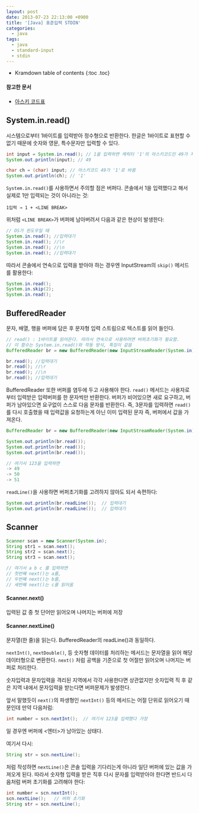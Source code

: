 ```yaml
---
layout: post
date: 2013-07-23 22:13:00 +0900
title: '[Java] 표준입력 STDIN'
categories:
  - java
tags:
  - java
  - standard-input
  - stdin
---
```


* Kramdown table of contents
{:toc .toc}

#### 참고한 문서

- [아스키 코드표](https://ko.wikipedia.org/wiki/%EB%AF%B8%EA%B5%AD%EC%A0%95%EB%B3%B4%EA%B5%90%ED%99%98%ED%91%9C%EC%A4%80%EB%B6%80%ED%98%B8)

## System.in.read()

시스템으로부터 1바이트를 입력받아 정수형으로 반환한다. 한글은 1바이트로 표현할 수 없기 때문에 숫자와 영문, 특수문자만 입력할 수 있다.

```java
int input = System.in.read(); // 1을 입력하면 케릭터 '1'의 아스키코드인 49가 저장됨.
System.out.println(input); // 49

char ch = (char) input; // 아스키코드 49가 '1'로 바뀜
System.out.println(ch); // '1'
```

`System.in.read()`를 사용하면서 주의할 점은 버퍼다. 콘솔에서 1을 입력했다고 해서 실제로 1만 입력되는 것이 아니라는 것:

```
1입력 → 1 + <LINE BREAK>
```

위처럼 `<LINE BREAK>`가 버퍼에 남아버려서 다음과 같은 현상이 발생한다:

```java
// OS가 윈도우일 때
System.in.read(); //입력대기
System.in.read(); //\r
System.in.read(); //\n
System.in.read(); //입력대기
```

따라서 콘솔에서 연속으로 입력을 받아야 하는 경우엔 InputStream의 `skip()` 메서드를 활용한다:

```java
System.in.read();
System.in.skip(2);
System.in.read();
```

## BufferedReader

문자, 배열, 행을 버퍼에 담은 후 문자형 입력 스트림으로 텍스트를 읽어 들인다.

```java
// read() : 1바이트를 읽어온다. 따라서 연속으로 사용하려면 버퍼초기화가 필요함.
// 이 함수는 System.in.read()와 작동 방식, 특징이 같음
BufferedReader br = new BufferedReader(new InputStreamReader(System.in));

br.read(); //입력대기
br.read(); //\r
br.read(); //\n
br.read(); //입력대기
```

BufferedReader 또한 버퍼를 염두에 두고 사용해야 한다. `read()` 메서드는 사용자로부터 입력받은 입력버퍼를 한 문자씩만 반환한다. 버퍼가 비어있으면 새로 요구하고, 버퍼가 남아있으면 요구없이 스스로 다음 문자를 반환한다. 즉, 3문자를 입력하면 `read()`를 다시 호출했을 때 입력값을 요청하는게 아닌 이미 입력된 문자 즉, 버퍼에서 값을 가져온다.

```java
BufferedReader br = new BufferedReader(new InputStreamReader(System.in));

System.out.println(br.read());
System.out.println(br.read());
System.out.println(br.read());

// 여기서 123을 입력하면
-> 49
-> 50
-> 51
```

`readLine()`을 사용하면 버퍼초기화를 고려하지 않아도 되서 속편하다:

```java
System.out.println(br.readLine());  // 입력대기
System.out.println(br.readLine());  // 입력대기
```

## Scanner

```java
Scanner scan = new Scanner(System.in);
String str1 = scan.next();
String str2 = scan.next();
String str3 = scan.next();

// 여기서 a b c 를 입력하면
// 첫번째 next()는 a를,
// 두번째 next()는 b를,
// 세번째 next()는 c를 읽어옴
```

#### Scanner.next()

입력된 값 중 첫 단어만 읽어오며 나머지는 버퍼에 저장

#### Scanner.nextLine()

문자열(한 줄)을 읽는다. BufferedReader의 readLine()과 동일하다.

`nextInt()`, `nextDouble()`, 등 숫자형 데이터를 처리하는 메서드는 문자열을 읽어 해당 데이터형으로 변환한다. `next()` 처럼 공백을 기준으로 첫 어절만 읽어오며 나머지는 버퍼로 처리한다.

숫자입력과 문자입력을 격리된 지역에서 각각 사용한다면 상관없지만 숫자입력 직 후 같은 지역 내에서 문자입력을 받는다면 버퍼문제가 발생한다.

앞서 말했듯이 `next()`의 파생형인 `nextInt()` 등의 메서드는 어절 단위로 읽어오기 때문인데 만약 다음처럼:

```java
int number = scn.nextInt();  // 여기서 123을 입력했다 가정
```

일 경우엔 버퍼에 <엔터>가 남아있는 상태다.

여기서 다시:

```java
String str = scn.nextLine();
```

처럼 작성하면 `nextLine()`은 콘솔 입력을 기다리는게 아니라 일단 버퍼에 있는 값을 가져오게 된다. 따라서 숫자형 입력을 받은 직후 다시 문자를 입력받아야 한다면 반드시 다음처럼 버퍼 초기화를 고려해야 한다:

```java
int number = scn.nextInt();
scn.nextLine();   // 버퍼 초기화
String str = scn.nextLine();
```
